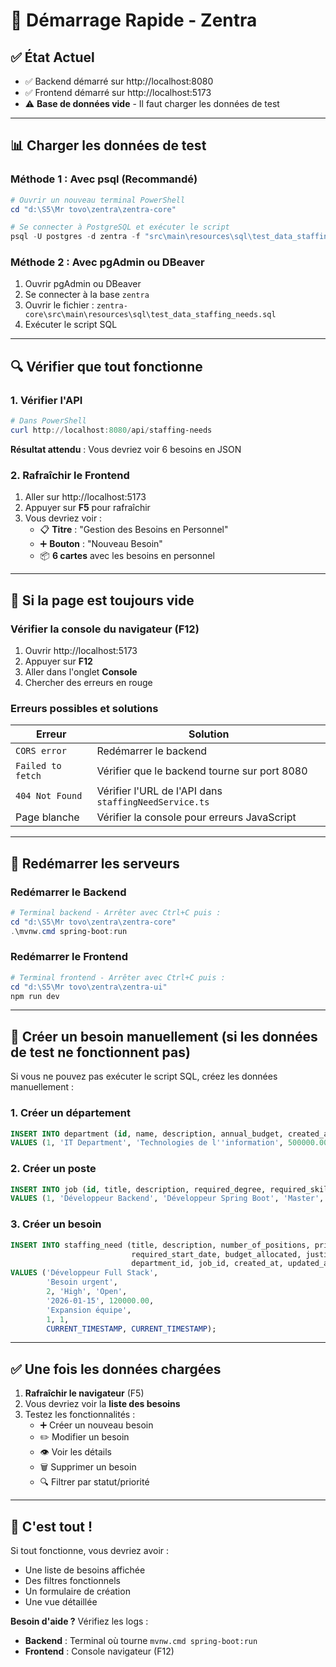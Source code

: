 # 🚀 Démarrage Rapide - Zentra

## ✅ État Actuel
- ✅ Backend démarré sur http://localhost:8080
- ✅ Frontend démarré sur http://localhost:5173
- ⚠️ **Base de données vide** - Il faut charger les données de test

---

## 📊 Charger les données de test

### Méthode 1 : Avec psql (Recommandé)

```powershell
# Ouvrir un nouveau terminal PowerShell
cd "d:\S5\Mr tovo\zentra\zentra-core"

# Se connecter à PostgreSQL et exécuter le script
psql -U postgres -d zentra -f "src\main\resources\sql\test_data_staffing_needs.sql"
```

### Méthode 2 : Avec pgAdmin ou DBeaver

1. Ouvrir pgAdmin ou DBeaver
2. Se connecter à la base `zentra`
3. Ouvrir le fichier : `zentra-core\src\main\resources\sql\test_data_staffing_needs.sql`
4. Exécuter le script SQL

---

## 🔍 Vérifier que tout fonctionne

### 1. Vérifier l'API

```powershell
# Dans PowerShell
curl http://localhost:8080/api/staffing-needs
```

**Résultat attendu** : Vous devriez voir 6 besoins en JSON

### 2. Rafraîchir le Frontend

1. Aller sur http://localhost:5173
2. Appuyer sur **F5** pour rafraîchir
3. Vous devriez voir :
   - 📋 **Titre** : "Gestion des Besoins en Personnel"
   - ➕ **Bouton** : "Nouveau Besoin"
   - 📦 **6 cartes** avec les besoins en personnel

---

## 🎯 Si la page est toujours vide

### Vérifier la console du navigateur (F12)

1. Ouvrir http://localhost:5173
2. Appuyer sur **F12**
3. Aller dans l'onglet **Console**
4. Chercher des erreurs en rouge

### Erreurs possibles et solutions

| Erreur | Solution |
|--------|----------|
| `CORS error` | Redémarrer le backend |
| `Failed to fetch` | Vérifier que le backend tourne sur port 8080 |
| `404 Not Found` | Vérifier l'URL de l'API dans `staffingNeedService.ts` |
| Page blanche | Vérifier la console pour erreurs JavaScript |

---

## 🔄 Redémarrer les serveurs

### Redémarrer le Backend

```powershell
# Terminal backend - Arrêter avec Ctrl+C puis :
cd "d:\S5\Mr tovo\zentra\zentra-core"
.\mvnw.cmd spring-boot:run
```

### Redémarrer le Frontend

```powershell
# Terminal frontend - Arrêter avec Ctrl+C puis :
cd "d:\S5\Mr tovo\zentra\zentra-ui"
npm run dev
```

---

## 📝 Créer un besoin manuellement (si les données de test ne fonctionnent pas)

Si vous ne pouvez pas exécuter le script SQL, créez les données manuellement :

### 1. Créer un département

```sql
INSERT INTO department (id, name, description, annual_budget, created_at, updated_at)
VALUES (1, 'IT Department', 'Technologies de l''information', 500000.00, CURRENT_TIMESTAMP, CURRENT_TIMESTAMP);
```

### 2. Créer un poste

```sql
INSERT INTO job (id, title, description, required_degree, required_skills, department_id, created_date, updated_at)
VALUES (1, 'Développeur Backend', 'Développeur Spring Boot', 'Master', 'Java, Spring', 1, CURRENT_DATE, CURRENT_DATE);
```

### 3. Créer un besoin

```sql
INSERT INTO staffing_need (title, description, number_of_positions, priority, status, 
                           required_start_date, budget_allocated, justification,
                           department_id, job_id, created_at, updated_at)
VALUES ('Développeur Full Stack', 
        'Besoin urgent',
        2, 'High', 'Open',
        '2026-01-15', 120000.00,
        'Expansion équipe',
        1, 1,
        CURRENT_TIMESTAMP, CURRENT_TIMESTAMP);
```

---

## ✅ Une fois les données chargées

1. **Rafraîchir le navigateur** (F5)
2. Vous devriez voir la **liste des besoins**
3. Testez les fonctionnalités :
   - ➕ Créer un nouveau besoin
   - ✏️ Modifier un besoin
   - 👁️ Voir les détails
   - 🗑️ Supprimer un besoin
   - 🔍 Filtrer par statut/priorité

---

## 🎉 C'est tout !

Si tout fonctionne, vous devriez avoir :
- Une liste de besoins affichée
- Des filtres fonctionnels
- Un formulaire de création
- Une vue détaillée

**Besoin d'aide ?** Vérifiez les logs :
- **Backend** : Terminal où tourne `mvnw.cmd spring-boot:run`
- **Frontend** : Console navigateur (F12)
